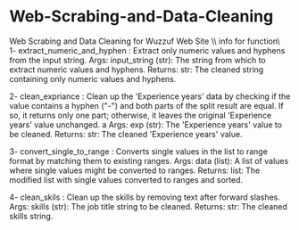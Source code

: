 # Web-Scrabing-and-Data-Cleaning
Web Scrabing and Data Cleaning for Wuzzuf Web Site
\\\ info for function\\\
1- extract_numeric_and_hyphen :  Extract only numeric values and hyphens from the input string.
    Args:
        input_string (str): The string from which to extract numeric values and hyphens.
    Returns:
        str: The cleaned string containing only numeric values and hyphens.

2- clean_expriance : Clean up the 'Experience years' data by checking if the value contains a hyphen ("-")
    and both parts of the split result are equal. If so, it returns only one part;
    otherwise, it leaves the original 'Experience years' value unchanged.
   a Args:
        exp (str): The 'Experience years' value to be cleaned.
    Returns:
        str: The cleaned 'Experience years' value.

3- convert_single_to_range : Converts single values in the list to range format by matching them to existing ranges.
    Args:
        data (list): A list of values where single values might be converted to ranges.
    Returns:
        list: The modified list with single values converted to ranges and sorted.

4- clean_skils : Clean up the skills by removing text after forward slashes.
    Args:
        skills (str): The job title string to be cleaned.
    Returns:
        str: The cleaned skills string.
